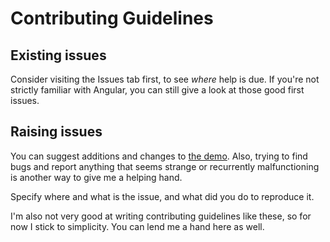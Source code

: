 # Contributing Guidelines

## Existing issues

Consider visiting the Issues tab first, to see *where* help is due.
If you're not strictly familiar with Angular, you can still give a look at those good first issues.


## Raising issues

You can suggest additions and changes to [the demo](https://trebol-ecommerce.github.io/ngx-trebol-frontend/). Also, trying to find bugs and report anything that seems strange or recurrently malfunctioning is another way to give me a helping hand.

Specify where and what is the issue, and what did you do to reproduce it.


I'm also not very good at writing contributing guidelines like these, so for now I stick to simplicity. You can lend me a hand here as well.
